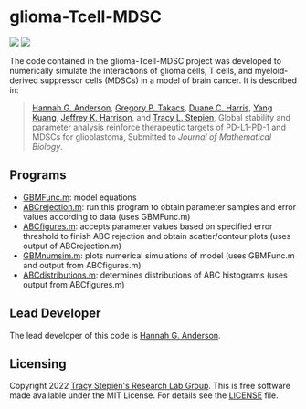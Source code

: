 # glioma-Tcell-MDSC

<a href="https://github.com/stepien-lab/glioma-Tcell-MDSC/"><img src="https://img.shields.io/badge/GitHub-stepien--lab%2Fglioma--Tcell--MDSC-blue" /></a> <a href="LICENSE"><img src="https://img.shields.io/badge/license-MIT-blue.svg" /></a>

The code contained in the glioma-Tcell-MDSC project was developed to numerically simulate the interactions of glioma cells, T cells, and myeloid-derived suppressor cells (MDSCs) in a model of brain cancer. It is described in:
>[Hannah G. Anderson](https://github.com/HannahGrace314), [Gregory P. Takacs](https://pharmacology.med.ufl.edu/profile/takacs-gregory/), [Duane C. Harris](https://search.asu.edu/profile/2524814), [Yang Kuang](https://math.la.asu.edu/~kuang/), [Jeffrey K. Harrison](https://pharmacology.med.ufl.edu/profile/harrison-jeffrey/), and [Tracy L. Stepien](https://github.com/tstepien/), Global stability and parameter analysis reinforce therapeutic targets of PD-L1-PD-1 and MDSCs for glioblastoma, Submitted to _Journal of Mathematical Biology_.

## Programs
+ [GBMFunc.m](GBMFunc.m): model equations
+ [ABCrejection.m](ABCrejection.m): run this program to obtain parameter samples and error values according to data (uses GBMFunc.m)
+ [ABCfigures.m](ABCfigures.m): accepts parameter values based on specified error threshold to finish ABC rejection and obtain scatter/contour plots (uses output of ABCrejection.m)
+ [GBMnumsim.m](GBMnumsim.m): plots numerical simulations of model (uses GBMFunc.m and output from ABCfigures.m)
+ [ABCdistributions.m](ABCdistributions.m): determines distributions of ABC histograms (uses output from ABCfigures.m)


## Lead Developer
The lead developer of this code is [Hannah G. Anderson](https://github.com/HannahGrace314).

## Licensing
Copyright 2022 [Tracy Stepien's Research Lab Group](https://github.com/stepien-lab/). This is free software made available under the MIT License. For details see the [LICENSE](LICENSE) file.
